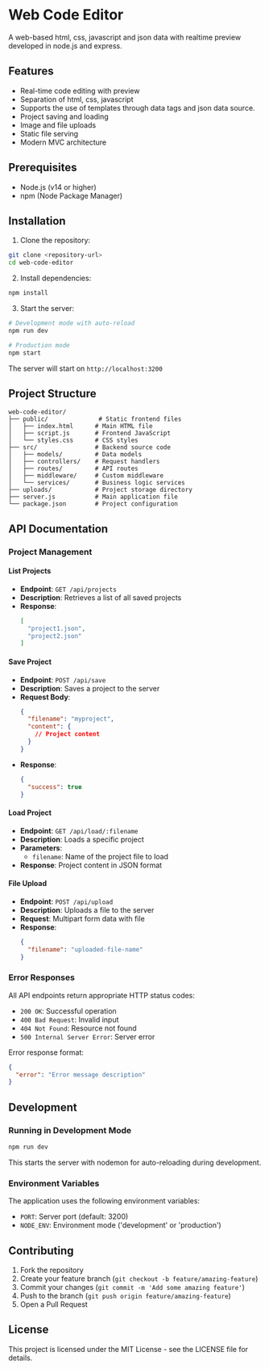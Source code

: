 # Web Code Editor

A web-based html, css, javascript and json data with realtime preview developed in node.js and express.

## Features

- Real-time code editing with preview
- Separation of html, css, javascript
- Supports the use of templates through data tags and json data source.
- Project saving and loading
- Image and file uploads 
- Static file serving
- Modern MVC architecture

## Prerequisites

- Node.js (v14 or higher)
- npm (Node Package Manager)

## Installation

1. Clone the repository:
```bash
git clone <repository-url>
cd web-code-editor
```

2. Install dependencies:
```bash
npm install
```

3. Start the server:
```bash
# Development mode with auto-reload
npm run dev

# Production mode
npm start
```

The server will start on `http://localhost:3200`

## Project Structure

```
web-code-editor/
├── public/              # Static frontend files
│   ├── index.html      # Main HTML file
│   ├── script.js       # Frontend JavaScript
│   └── styles.css      # CSS styles
├── src/                # Backend source code
│   ├── models/         # Data models
│   ├── controllers/    # Request handlers
│   ├── routes/         # API routes
│   ├── middleware/     # Custom middleware
│   └── services/       # Business logic services
├── uploads/            # Project storage directory
├── server.js           # Main application file
└── package.json        # Project configuration
```

## API Documentation

### Project Management

#### List Projects
- **Endpoint**: `GET /api/projects`
- **Description**: Retrieves a list of all saved projects
- **Response**:
  ```json
  [
    "project1.json",
    "project2.json"
  ]
  ```

#### Save Project
- **Endpoint**: `POST /api/save`
- **Description**: Saves a project to the server
- **Request Body**:
  ```json
  {
    "filename": "myproject",
    "content": {
      // Project content
    }
  }
  ```
- **Response**:
  ```json
  {
    "success": true
  }
  ```

#### Load Project
- **Endpoint**: `GET /api/load/:filename`
- **Description**: Loads a specific project
- **Parameters**:
  - `filename`: Name of the project file to load
- **Response**: Project content in JSON format

#### File Upload
- **Endpoint**: `POST /api/upload`
- **Description**: Uploads a file to the server
- **Request**: Multipart form data with file
- **Response**:
  ```json
  {
    "filename": "uploaded-file-name"
  }
  ```

### Error Responses

All API endpoints return appropriate HTTP status codes:

- `200 OK`: Successful operation
- `400 Bad Request`: Invalid input
- `404 Not Found`: Resource not found
- `500 Internal Server Error`: Server error

Error response format:
```json
{
  "error": "Error message description"
}
```

## Development

### Running in Development Mode

```bash
npm run dev
```

This starts the server with nodemon for auto-reloading during development.

### Environment Variables

The application uses the following environment variables:

- `PORT`: Server port (default: 3200)
- `NODE_ENV`: Environment mode ('development' or 'production')

## Contributing

1. Fork the repository
2. Create your feature branch (`git checkout -b feature/amazing-feature`)
3. Commit your changes (`git commit -m 'Add some amazing feature'`)
4. Push to the branch (`git push origin feature/amazing-feature`)
5. Open a Pull Request

## License

This project is licensed under the MIT License - see the LICENSE file for details.
